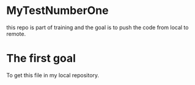 # MyTestNumberOne
this repo is part of training and the goal is to push the code from local to remote.
# The first goal
To get this file in my local repository.
